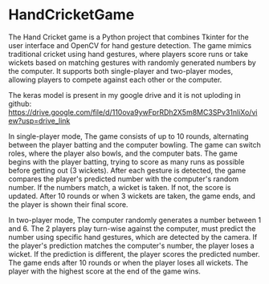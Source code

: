 # HandCricketGame

The Hand Cricket game is a Python project that combines Tkinter for the user interface and OpenCV for hand gesture detection. The game mimics traditional cricket using hand gestures, where players score runs or take wickets based on matching gestures with randomly generated numbers by the computer. It supports both single-player and two-player modes, allowing players to compete against each other or the computer. 

The keras model is present in my google drive and it is not uploding in github: https://drive.google.com/file/d/110ova9ywFprRDh2X5m8MC3SPv31nliXo/view?usp=drive_link

In single-player mode, 
The game consists of up to 10 rounds, alternating between the player batting and the computer bowling. The game can switch roles, where the player also bowls, and the computer bats.
The game begins with the player batting, trying to score as many runs as possible before getting out (3 wickets).
After each gesture is detected, the game compares the player's predicted number with the computer's random number.
If the numbers match, a wicket is taken. If not, the score is updated.
After 10 rounds or when 3 wickets are taken, the game ends, and the player is shown their final score.

In two-player mode,
The computer randomly generates a number between 1 and 6.
The 2 players play turn-wise against the computer, must predict the number using specific hand gestures, which are detected by the camera.
If the player's prediction matches the computer's number, the player loses a wicket.
If the prediction is different, the player scores the predicted number.
The game ends after 10 rounds or when the player loses all wickets.
The player with the highest score at the end of the game wins.
